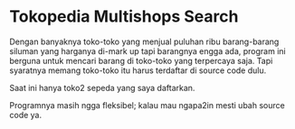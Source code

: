 # Tokopedia Multishops Search

Dengan banyaknya toko-toko yang menjual puluhan ribu barang-barang siluman yang harganya di-mark up tapi barangnya engga ada, program ini berguna untuk mencari barang di toko-toko yang terpercaya saja. Tapi syaratnya memang toko-toko itu harus terdaftar di source code dulu.

Saat ini hanya toko2 sepeda yang saya daftarkan. 

Programnya masih ngga fleksibel; kalau mau ngapa2in mesti ubah source code ya.
